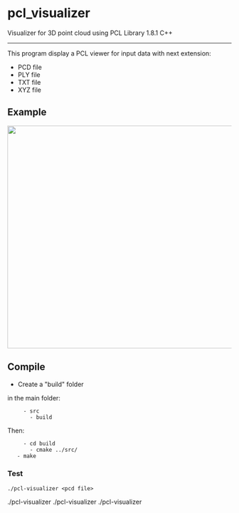 # pcl_visualizer
Visualizer for 3D point cloud using PCL Library 1.8.1 C++

----------------------

This program display a PCL viewer for input data with next extension:

* PCD file
* PLY file
* TXT file
* XYZ file

## Example

<img src="./example/tree.jpg" align="center" height="500" width="640"><br>

## Compile
* Create a "build" folder

in the main folder:

	     - src 
		   - build
Then:

	     - cd build  
		   - cmake ../src/
       - make
       
        	 
### Test

	./pcl-visualizer <pcd file> 
  ./pcl-visualizer <ply file> 
  ./pcl-visualizer <txt file> 
  ./pcl-visualizer <xyz file> 
  


